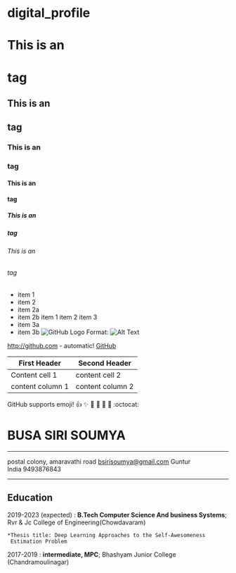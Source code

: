 # digital_profile


# This is an <h1> tag
## This is an <h2> tag
### This is an <h3> tag
#### This is an <h4> tag
##### This is an <h5> tag
###### This is an <h6> tag
* item 1
* item 2
 * item 2a
 * item 2b
item 1
item 2
item 3
 * item 3a
 * item 3b
![GitHub Logo](/images/Logo.png)
Format: ![Alt Text](url)
  
http://github.com - automatic!
[GitHub](http://github.com)

First Header | Second Header
-----------  | -------------
Content cell 1 | content cell 2
content column 1 | content column 2

GitHub supports emoji!
:+1: :sparkles: :camel: :tada:
:rocket: :metal: :octocat:



BUSA SIRI SOUMYA
============

-------------------     ----------------------------
postal colony, amaravathi road        bsirisoumya@gmail.com
Guntur                         
India                                 9493876843
-------------------     ----------------------------

Education
---------

2019-2023 (expected)
:   **B.Tech Computer Science And business Systems**; Rvr & Jc College of Engineering(Chowdavaram)

    *Thesis title: Deep Learning Approaches to the Self-Awesomeness
     Estimation Problem
2017-2019
:  **intermediate, MPC**; Bhashyam Junior College (Chandramoulinagar)
      
